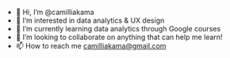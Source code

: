 - 👋 Hi, I’m @camilliakama
- 👀 I’m interested in data analytics & UX design
- 🌱 I’m currently learning data analytics through Google courses
- 💞️ I’m looking to collaborate on anything that can help me learn!
- 📫 How to reach me camilliakama@gmail.com

<!---
camilliakama/camilliakama is a ✨ special ✨ repository because its `README.md` (this file) appears on your GitHub profile.
You can click the Preview link to take a look at your changes.
--->
